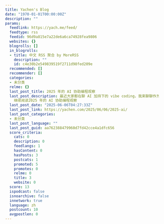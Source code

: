 ```yaml
---
title: Yachen's Blog
date: "1970-01-01T00:00:00Z"
description: ""
params:
  feedlink: https://yach.me/feed/
  feedtype: rss
  feedid: 96d9a815e7a22de6a6ca74928fea9806
  websites: {}
  blogrolls: []
  in_blogrolls:
  - title: 中文 RSS 聚合 by MoreRSS
    description: ""
    id: c4e30b2e549839519f2711d98fed209e
  recommended: []
  recommender: []
  categories:
  - 未分类
  relme: {}
  last_post_title: 2025 年的 AI 协助编程观察
  last_post_description: 最近大家都在聊 AI 加持下的 vibe coding，我来聊聊作为资深开发者最近高强度使用 AI 的一些感受 …
    继续阅读2025 年的 AI 协助编程观察
  last_post_date: "2025-06-06T04:27:33Z"
  last_post_link: https://yachen.com/2025/06/06/2025-ai/
  last_post_categories:
  - 未分类
  last_post_language: ""
  last_post_guid: aa762388479960d7fd42cce4a1dfc656
  score_criteria:
    cats: 0
    description: 0
    feedlangs: 1
    hasContent: 0
    hasPosts: 3
    postcats: 1
    promoted: 5
    promotes: 0
    relme: 0
    title: 3
    website: 0
  score: 13
  ispodcast: false
  isnoarchive: false
  innetwork: true
  language: zh
  postcount: 10
  avgpostlen: 0
---
```


